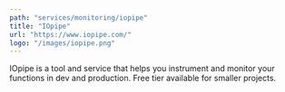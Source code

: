 ```yaml
---
path: "services/monitoring/iopipe"
title: "IOpipe"
url: "https://www.iopipe.com/"
logo: "/images/iopipe.png"
---
```


IOpipe is a tool and service that helps you instrument and monitor your functions in dev and production. Free tier available for smaller projects.
